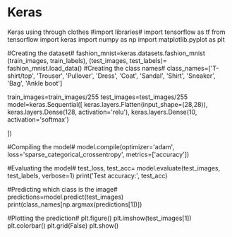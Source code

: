 # Keras
Keras using through clothes
#import libraries#
import tensorflow as tf
from tensorflow import keras
import numpy as np
import matplotlib.pyplot as plt

#Creating the dataset#
fashion_mnist=keras.datasets.fashion_mnist
(train_images, train_labels), (test_images, test_labels)= fashion_mnist.load_data()
#Creating the class names#
class_names=['T-shirt/top', 'Trouser', 'Pullover', 'Dress', 'Coat', 'Sandal', 'Shirt', 'Sneaker', 'Bag', 'Ankle boot']

train_images=train_images/255
test_images=test_images/255
model=keras.Sequential([
     keras.layers.Flatten(input_shape=(28,28)),
     keras.layers.Dense(128, activation='relu'),
     keras.layers.Dense(10, activation='softmax')

])

#Compiling the model#
model.compile(optimizer='adam',
              loss='sparse_categorical_crossentropy',
              metrics=['accuracy'])
              
              
#Evaluating the model#
test_loss, test_acc= model.evaluate(test_images, test_labels, verbose=1)
print('Test accuracy:', test_acc)

#Predicting which class is the image#
predictions=model.predict(test_images)
print(class_names[np.argmax(predictions[1])])

#Plotting the prediction#
plt.figure()
plt.imshow(test_images[1])
plt.colorbar()
plt.grid(False)
plt.show()
